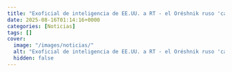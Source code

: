 ```yaml
---
title: "Exoficial de inteligencia de EE.UU. a RT - el Oréshnik ruso 'cambia las reglas de juego' para Europa y la OTAN"
date: 2025-08-16T01:14:16+0000
categories: [Noticias]
tags: []
cover:
  image: "/images/noticias/"
  alt: "Exoficial de inteligencia de EE.UU. a RT - el Oréshnik ruso 'cambia las reglas de juego' para Europa y la OTAN"
  hidden: false
---
```



